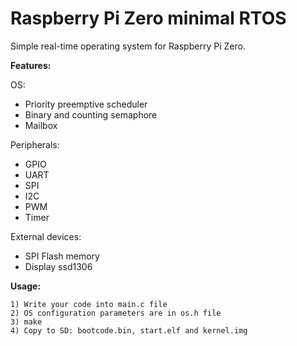 # Raspberry Pi Zero minimal RTOS

Simple real-time operating system for Raspberry Pi Zero.

**Features:**

OS:
- Priority preemptive scheduler
- Binary and counting semaphore
- Mailbox

Peripherals:
- GPIO
- UART
- SPI
- I2C
- PWM
- Timer

External devices:
- SPI Flash memory
- Display ssd1306


**Usage:**

    1) Write your code into main.c file
    2) OS configuration parameters are in os.h file
    3) make
    4) Copy to SD: bootcode.bin, start.elf and kernel.img
